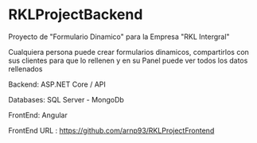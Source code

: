 # RKLProjectBackend
Proyecto de "Formulario Dinamico" para la Empresa "RKL Intergral"

Cualquiera persona puede crear formularios dinamicos, compartirlos con sus clientes para que lo rellenen y en su Panel puede ver todos los datos rellenados

Backend: ASP.NET Core / API

Databases: SQL Server - MongoDb

FrontEnd: Angular

FrontEnd URL : https://github.com/arnp93/RKLProjectFrontend
